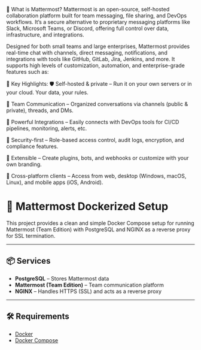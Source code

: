 🧾 What is Mattermost?
Mattermost is an open-source, self-hosted collaboration platform built for team messaging, file sharing, and DevOps workflows. It’s a secure alternative to proprietary messaging platforms like Slack, Microsoft Teams, or Discord, offering full control over data, infrastructure, and integrations.

Designed for both small teams and large enterprises, Mattermost provides real-time chat with channels, direct messaging, notifications, and integrations with tools like GitHub, GitLab, Jira, Jenkins, and more. It supports high levels of customization, automation, and enterprise-grade features such as:
 
🔑 Key Highlights:
🛡️ Self-hosted & private – Run it on your own servers or in your cloud. Your data, your rules.

💬 Team Communication – Organized conversations via channels (public & private), threads, and DMs.

🔌 Powerful Integrations – Easily connects with DevOps tools for CI/CD pipelines, monitoring, alerts, etc.

🔐 Security-first – Role-based access control, audit logs, encryption, and compliance features.

🧱 Extensible – Create plugins, bots, and webhooks or customize with your own branding.

📱 Cross-platform clients – Access from web, desktop (Windows, macOS, Linux), and mobile apps (iOS, Android).


# 🚀 Mattermost Dockerized Setup

This project provides a clean and simple Docker Compose setup for running Mattermost (Team Edition) with PostgreSQL and NGINX as a reverse proxy for SSL termination.

---
## 📦 Services

- **PostgreSQL** – Stores Mattermost data  
- **Mattermost (Team Edition)** – Team communication platform  
- **NGINX** – Handles HTTPS (SSL) and acts as a reverse proxy

---
## 🛠 Requirements

- [Docker](https://www.docker.com/)
- [Docker Compose](https://docs.docker.com/compose/)

